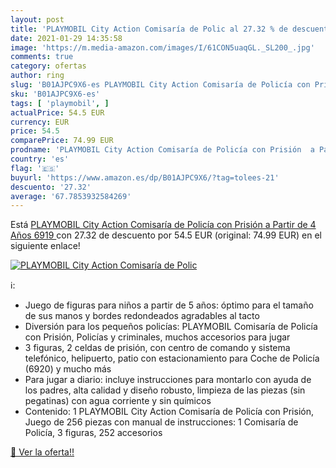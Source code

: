 ```yaml
---
layout: post
title: 'PLAYMOBIL City Action Comisaría de Polic al 27.32 % de descuento'
date: 2021-01-29 14:35:58
image: 'https://m.media-amazon.com/images/I/61CON5uaqGL._SL200_.jpg'
comments: true
category: ofertas
author: ring
slug: 'B01AJPC9X6-es PLAYMOBIL City Action Comisaría de Policía con Prisión a...'
sku: 'B01AJPC9X6-es'
tags: [ 'playmobil', ]
actualPrice: 54.5 EUR
currency: EUR
price: 54.5
comparePrice: 74.99 EUR
prodname: 'PLAYMOBIL City Action Comisaría de Policía con Prisión  a Partir de 4 Años  6919 '
country: 'es'
flag: '🇪🇸'
buyurl: 'https://www.amazon.es/dp/B01AJPC9X6/?tag=tolees-21'
descuento: '27.32'
average: '67.7853932584269'
---
```


Está [PLAYMOBIL City Action Comisaría de Policía con Prisión  a Partir de 4 Años  6919 ](https://www.amazon.es/dp/B01AJPC9X6/?tag=tolees-21) con 27.32 de descuento por 54.5 EUR (original: 74.99 EUR) en el siguiente enlace!

[![PLAYMOBIL City Action Comisaría de Polic](https://m.media-amazon.com/images/I/61CON5uaqGL._SL200_.jpg)](https://www.amazon.es/dp/B01AJPC9X6/?tag=tolees-21)

ℹ️:

- Juego de figuras para niños a partir de 5 años: óptimo para el tamaño de sus manos y bordes redondeados agradables al tacto
- Diversión para los pequeños policías: PLAYMOBIL Comisaría de Policía con Prisión, Policías y criminales, muchos accesorios para jugar
- 3 figuras, 2 celdas de prisión, con centro de comando y sistema telefónico, helipuerto, patio con estacionamiento para Coche de Policía (6920) y mucho más
- Para jugar a diario: incluye instrucciones para montarlo con ayuda de los padres, alta calidad y diseño robusto, limpieza de las piezas (sin pegatinas) con agua corriente y sin químicos
- Contenido: 1 PLAYMOBIL City Action Comisaría de Policía con Prisión, Juego de 256 piezas con manual de instrucciones: 1 Comisaría de Policía, 3 figuras, 252 accesorios

[🛒 Ver la oferta!!](https://www.amazon.es/dp/B01AJPC9X6/?tag=tolees-21)
